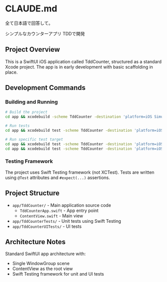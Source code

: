 # CLAUDE.md

全て日本語で回答して。

シンプルなカウンターアプリ
TDDで開発

## Project Overview

This is a SwiftUI iOS application called TddCounter, structured as a standard Xcode project. The app is in early development with basic scaffolding in place.

## Development Commands

### Building and Running
```bash
# Build the project
cd app && xcodebuild -scheme TddCounter -destination 'platform=iOS Simulator,name=iPhone 15' build

# Run tests
cd app && xcodebuild test -scheme TddCounter -destination 'platform=iOS Simulator,name=iPhone 15'

# Run specific test target
cd app && xcodebuild test -scheme TddCounter -destination 'platform=iOS Simulator,name=iPhone 15' -only-testing:TddCounterTests
cd app && xcodebuild test -scheme TddCounter -destination 'platform=iOS Simulator,name=iPhone 15' -only-testing:TddCounterUITests
```

### Testing Framework
The project uses Swift Testing framework (not XCTest). Tests are written using `@Test` attributes and `#expect(...)` assertions.

## Project Structure

- `app/TddCounter/` - Main application source code
  - `TddCounterApp.swift` - App entry point
  - `ContentView.swift` - Main view
- `app/TddCounterTests/` - Unit tests using Swift Testing
- `app/TddCounterUITests/` - UI tests

## Architecture Notes

Standard SwiftUI app architecture with:
- Single WindowGroup scene
- ContentView as the root view
- Swift Testing framework for unit and UI tests